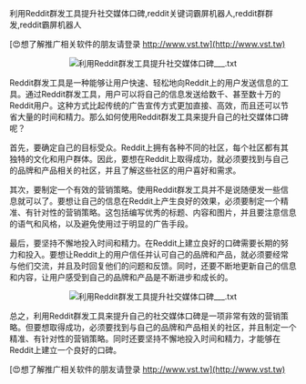 利用Reddit群发工具提升社交媒体口碑,reddit关键词霸屏机器人,reddit群群发,reddit霸屏机器人

[😍想了解推广相关软件的朋友请登录 http://www.vst.tw](http://www.vst.tw)

 <center><img src="https://vst.tw/MP4/tuiguang/png/3.png" alt="利用Reddit群发工具提升社交媒体口碑___.txt"></center>

Reddit群发工具是一种能够让用户快速、轻松地向Reddit上的用户发送信息的工具。通过Reddit群发工具，用户可以将自己的信息发送给数千、甚至数十万的Reddit用户。这种方式比起传统的广告宣传方式更加直接、高效，而且还可以节省大量的时间和精力。那么如何使用Reddit群发工具来提升自己的社交媒体口碑呢？

首先，要确定自己的目标受众。Reddit上拥有各种不同的社区，每个社区都有其独特的文化和用户群体。因此，要想在Reddit上取得成功，就必须要找到与自己的品牌和产品相关的社区，并且了解这些社区的用户喜好和需求。

其次，要制定一个有效的营销策略。使用Reddit群发工具并不是说随便发一些信息就可以了。要想让自己的信息在Reddit上产生良好的效果，必须要制定一个精准、有针对性的营销策略。这包括编写优秀的标题、内容和图片，并且要注意信息的语气和风格，以及避免使用过于明显的广告手段。

最后，要坚持不懈地投入时间和精力。在Reddit上建立良好的口碑需要长期的努力和投入。要想让Reddit上的用户信任并认可自己的品牌和产品，就必须要经常与他们交流，并且及时回复他们的问题和反馈。同时，还要不断地更新自己的信息和内容，让用户感受到自己的品牌和产品是不断进步和成长的。

 <center><img src="https://vst.tw/MP4/tuiguang/png/7.png" alt="利用Reddit群发工具提升社交媒体口碑___.txt"></center>

总之，利用Reddit群发工具来提升自己的社交媒体口碑是一项非常有效的营销策略。但要想取得成功，必须要找到与自己的品牌和产品相关的社区，并且制定一个精准、有针对性的营销策略。同时还要坚持不懈地投入时间和精力，才能够在Reddit上建立一个良好的口碑。

[😍想了解推广相关软件的朋友请登录 http://www.vst.tw](http://www.vst.tw)



